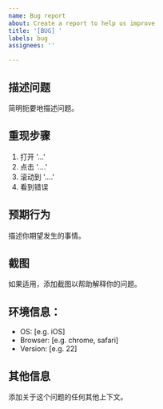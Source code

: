 ```yaml
---
name: Bug report
about: Create a report to help us improve
title: '[BUG] '
labels: bug
assignees: ''

---
```


## **描述问题**

简明扼要地描述问题。

## **重现步骤**

1. 打开 '...'
2. 点击 '....'
3. 滚动到 '....'
4. 看到错误

## **预期行为**

描述你期望发生的事情。

## **截图**

如果适用，添加截图以帮助解释你的问题。

## **环境信息：**

- OS: [e.g. iOS]
- Browser: [e.g. chrome, safari]
- Version: [e.g. 22]

## **其他信息**

添加关于这个问题的任何其他上下文。
